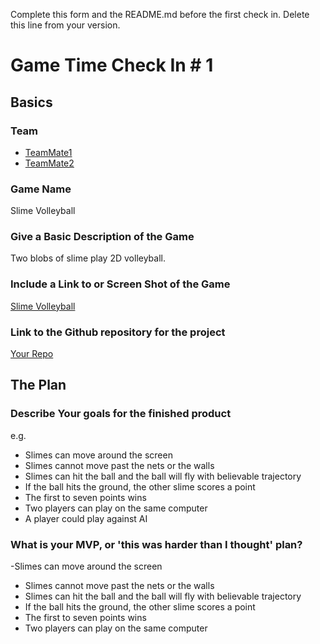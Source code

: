 Complete this form and the README.md before the first check in. Delete this line from your version.

# Game Time Check In # 1

## Basics

### Team
- [TeamMate1](https://github.com/matthewecampbell)
- [TeamMate2](https://github.com/dtinianow)

### Game Name

Slime Volleyball

### Give a Basic Description of the Game

Two blobs of slime play 2D volleyball.

### Include a Link to or Screen Shot of the Game

[Slime Volleyball](http://imgur.com/Rlx4sHN)

### Link to the Github repository for the project
[Your Repo](https://github.com/dtinianow/slime_volleyball)

## The Plan

### Describe Your goals for the finished product

e.g.

- Slimes can move around the screen
- Slimes cannot move past the nets or the walls
- Slimes can hit the ball and the ball will fly with believable trajectory
- If the ball hits the ground, the other slime scores a point
- The first to seven points wins
- Two players can play on the same computer
- A player could play against AI

### What is your MVP, or 'this was harder than I thought' plan?
-Slimes can move around the screen
- Slimes cannot move past the nets or the walls
- Slimes can hit the ball and the ball will fly with believable trajectory
- If the ball hits the ground, the other slime scores a point
- The first to seven points wins
- Two players can play on the same computer

